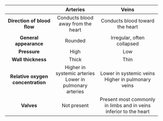 |  | Arteries | Veins |
|:-:|:-:|:-:|
|  **Direction of blood flow** | Conducts blood away from the heart | Conducts blood toward the heart |
|  **General appearance** | Rounded | Irregular, often collapsed |
|  **Pressure** | High | Low |
|  **Wall thickness** | Thick | Thin |
|  **Relative oxygen concentration** |  Higher in systemic arteries <br />Lower in pulmonary arteries |  Lower in systemic veins <br />Higher in pulmonary veins  |
|  **Valves** | Not present | Present most commonly in limbs and in veins inferior to the heart |
